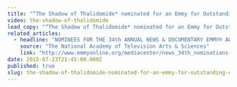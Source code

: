 ```yaml
---
title: "“The Shadow of Thalidomide* nominated for an Emmy for Outstanding Continuing Coverage of a News Magazine"
video: the-shadow-of-thalidomide
lead_copy: "“The Shadow of Thalidomide* nominated for an Emmy for Outstanding Continuing Coverage of a News Magazine"
related_articles:
  - headline: "NOMINEES FOR THE 34th ANNUAL NEWS & DOCUMENTARY EMMY® AWARDS"
    source: "The National Academy of Television Arts & Sciences"
    link: "http://www.emmyonline.org/mediacenter/news_34th_nominations.html"
date: 2015-07-23T21:45:00.000Z
published: true
slug: the-shadow-of-thalidomide-nominated-for-an-emmy-for-outstanding-continuing-coverage-of-a-news-magazine
---
```


